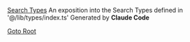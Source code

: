 [Search Types](SEARCH_TYPES_EXPLAINED.md) An exposition into the Search Types defined in '@/lib/types/index.ts' Generated by **Claude Code**

[Goto Root](../README.md)

